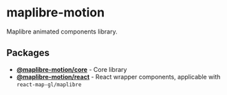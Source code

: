 # maplibre-motion

Maplibre animated components library.

## Packages

- [**@maplibre-motion/core**](./packages/core/README.md) - Core library
- [**@maplibre-motion/react**](./packages/react/README.md) - React wrapper components, applicable with `react-map-gl/maplibre`

